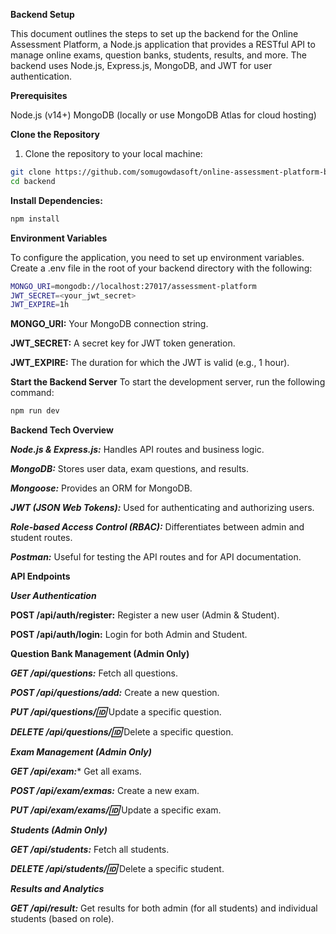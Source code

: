 **Backend Setup**

This document outlines the steps to set up the backend for the Online Assessment Platform, a Node.js application that provides a RESTful API to manage online exams, question banks, students, results, and more. The backend uses Node.js, Express.js, MongoDB, and JWT for user authentication.

**Prerequisites**

Node.js (v14+)
MongoDB (locally or use MongoDB Atlas for cloud hosting)

**Clone the Repository**

1. Clone the repository to your local machine:

```bash
git clone https://github.com/somugowdasoft/online-assessment-platform-backend.git
cd backend
```

**Install Dependencies:**

```bash
npm install
```

**Environment Variables**

To configure the application, you need to set up environment variables. Create a .env file in the root of your backend directory with the following:


```bash
MONGO_URI=mongodb://localhost:27017/assessment-platform
JWT_SECRET=<your_jwt_secret>
JWT_EXPIRE=1h
```

**MONGO_URI:** 
Your MongoDB connection string.

**JWT_SECRET:** 
A secret key for JWT token generation.

**JWT_EXPIRE:** 
The duration for which the JWT is valid (e.g., 1 hour).

**Start the Backend Server**
To start the development server, run the following command:

```bash
npm run dev
```

**Backend Tech Overview**

***Node.js & Express.js:***
Handles API routes and business logic.

***MongoDB:***
Stores user data, exam questions, and results.

***Mongoose:***
Provides an ORM for MongoDB.

***JWT (JSON Web Tokens):*** 
Used for authenticating and authorizing users.

***Role-based Access Control (RBAC):***
 Differentiates between admin and student routes.
 
***Postman:***
Useful for testing the API routes and for API documentation.



**API Endpoints**

***User Authentication***

**POST /api/auth/register:** 
Register a new user (Admin & Student).

**POST /api/auth/login:** 
Login for both Admin and Student.

**Question Bank Management (Admin Only)**

***GET /api/questions:***
Fetch all questions.

***POST /api/questions/add:*** 
Create a new question.

***PUT /api/questions/:id:*** 
Update a specific question.

***DELETE /api/questions/:id:*** 
Delete a specific question.

***Exam Management (Admin Only)***

***GET /api/exam:**** 
Get all exams.

***POST /api/exam/exmas:*** 
Create a new exam.

***PUT /api/exam/exams/:id:*** 
Update a specific exam.

***Students (Admin Only)***

***GET /api/students:*** 
Fetch all students.

***DELETE /api/students/:id:*** 
Delete a specific student.

***Results and Analytics***

***GET /api/result:***
Get results for both admin (for all students) and individual students (based on role).
